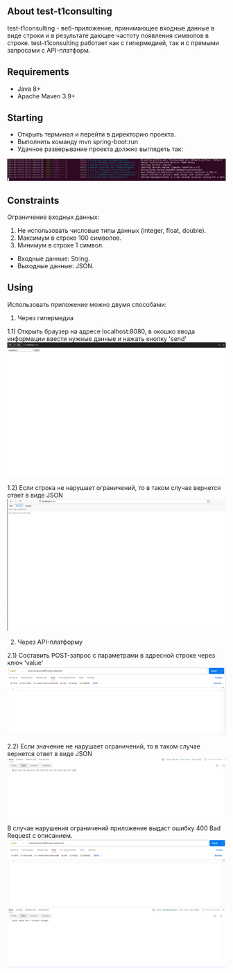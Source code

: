 ## About test-t1consulting

test-t1consulting - веб-приложение, принимающее входные данные в виде строки и в результате дающее частоту появления символов в строке.
test-t1consulting работает как с гипермедией, так и с прямыми запросами с API-платформ.

## Requirements

- Java 8+
- Apache Maven 3.9+

## Starting

- Открыть терминал и перейти в директорию проекта.
- Выполнить команду mvn spring-boot:run
- Удачное разверывание проекта должно выглядеть так:
<img src="img/deploy.png">


## Constraints

Ограничение входных данных:
1) Не использовать числовые типы данных (integer, float, double).
2) Максимум в строке 100 символов.
3) Минимум в строке 1 символ.

- Входные данные: String.
- Выходные данные: JSON.

## Using

Использовать приложение можно двумя способами: 
1) Через гипермедиа

1.1) Открыть браузер на адресе localhost:8080, в окошко ввода информации ввести нужные данные и нажать кнопку 'send'
<img src="img/browser_request.png">

1.2) Если строка не нарушает ограничений, то в таком случае вернется ответ в виде JSON
<img src="img/browser_response.png">

2) Через API-платформу

2.1) Составить POST-запрос с параметрами в адресной строке через ключ 'value'
<img src="img/postman_request.png">

2.2) Если значение не нарушает ограничений, то в таком случае вернется ответ в виде JSON
<img src="img/postman_response.png">

В случае нарушения ограничений приложение выдаст ошибку 400 Bad Request с описанием.
<img src="img/postman_error.png">

